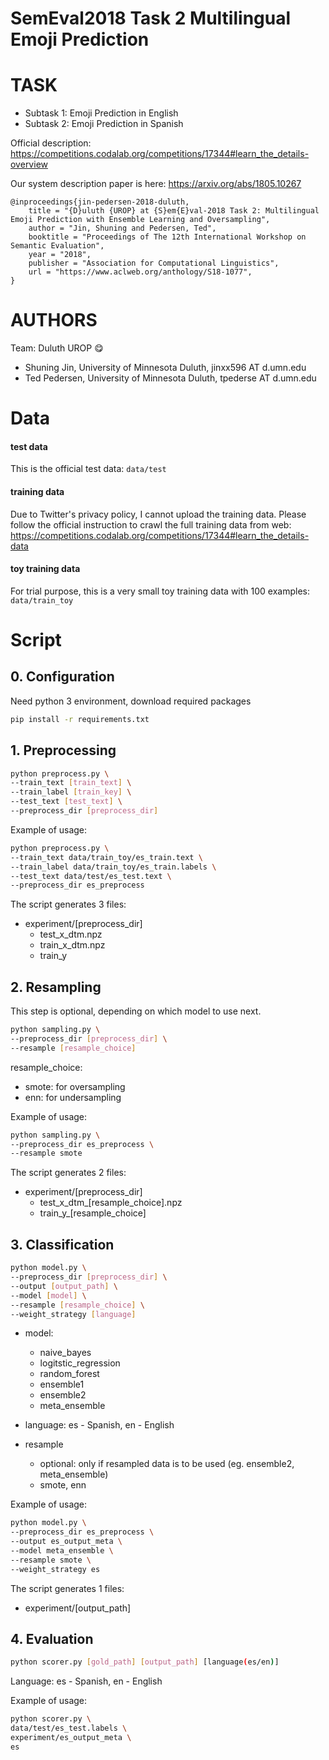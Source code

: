

SemEval2018 Task 2 Multilingual Emoji Prediction
=====

# **TASK**
* Subtask 1: Emoji Prediction in English
* Subtask 2: Emoji Prediction in Spanish

Official description:
https://competitions.codalab.org/competitions/17344#learn_the_details-overview

Our system description paper is here:
https://arxiv.org/abs/1805.10267

```
@inproceedings{jin-pedersen-2018-duluth,
    title = "{D}uluth {UROP} at {S}em{E}val-2018 Task 2: Multilingual Emoji Prediction with Ensemble Learning and Oversampling",
    author = "Jin, Shuning and Pedersen, Ted",
    booktitle = "Proceedings of The 12th International Workshop on Semantic Evaluation",
    year = "2018",
    publisher = "Association for Computational Linguistics",
    url = "https://www.aclweb.org/anthology/S18-1077",
}
```

# **AUTHORS**
Team: Duluth UROP :yum:
- Shuning Jin, University of Minnesota Duluth, jinxx596 AT d.umn.edu
- Ted Pedersen, University of Minnesota Duluth, tpederse AT d.umn.edu

# **Data**
#### test data
This is the official test data: `data/test`


#### training data

Due to Twitter's privacy policy, I cannot upload the training data. Please follow the official instruction to crawl the full training data from web: https://competitions.codalab.org/competitions/17344#learn_the_details-data


#### toy training data
For trial purpose,  this is a very small toy training data with 100 examples: `data/train_toy`



# **Script**
## 0. Configuration

Need python 3 environment, download required packages

```bash
pip install -r requirements.txt
```


## 1. Preprocessing

```bash
python preprocess.py \
--train_text [train_text] \
--train_label [train_key] \
--test_text [test_text] \
--preprocess_dir [preprocess_dir]
```

Example of usage:
```bash
python preprocess.py \
--train_text data/train_toy/es_train.text \
--train_label data/train_toy/es_train.labels \
--test_text data/test/es_test.text \
--preprocess_dir es_preprocess
```

The script generates 3 files:
* experiment/[preprocess_dir]
  * test_x_dtm.npz
  * train_x_dtm.npz
  * train_y

## 2. Resampling

This step is optional, depending on which model to use next.

```bash
python sampling.py \
--preprocess_dir [preprocess_dir] \
--resample [resample_choice]
```

resample_choice:
- smote: for oversampling
- enn: for undersampling


Example of usage:
```bash
python sampling.py \
--preprocess_dir es_preprocess \
--resample smote
```

The script generates 2 files:
* experiment/[preprocess_dir]
  * test_x_dtm\_[resample_choice].npz
  * train_y\_[resample_choice]



## 3. Classification
```bash
python model.py \
--preprocess_dir [preprocess_dir] \
--output [output_path] \
--model [model] \
--resample [resample_choice] \
--weight_strategy [language]
```

- model:
  - naive_bayes
  - logitstic_regression
  - random_forest
  - ensemble1
  - ensemble2
  - meta_ensemble

- language: es - Spanish, en - English

- resample
  - optional: only if resampled data is to be used (eg. ensemble2, meta_ensemble)
  - smote, enn

Example of usage:
```bash
python model.py \
--preprocess_dir es_preprocess \
--output es_output_meta \
--model meta_ensemble \
--resample smote \
--weight_strategy es
```

The script generates 1 files:
* experiment/[output_path]

## 4. Evaluation

```bash
python scorer.py [gold_path] [output_path] [language(es/en)]
```
Language: es - Spanish, en - English

Example of usage:
```bash
python scorer.py \
data/test/es_test.labels \
experiment/es_output_meta \
es
```
